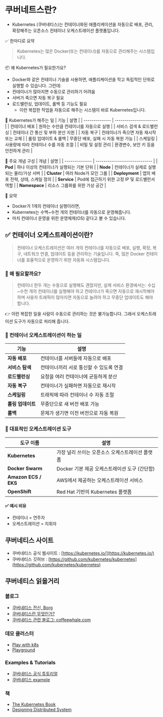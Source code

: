 # 쿠버네트스란?

* Kubernetes (쿠버네티스)는 컨테이너화된 애플리케이션을 자동으로 배포, 관리, 확장해주는 오픈소스 컨테이너 오케스트레이션 플랫폼입니다.

✅ 한마디로 요약
>Kubernetes는 많은 Docker(또는 컨테이너)를 자동으로 관리해주는 시스템입니다.

📦 왜 Kubernetes가 필요한가요?
* Docker와 같은 컨테이너 기술을 사용하면, 애플리케이션을 작고 독립적인 단위로 실행할 수 있습니다. 그런데:
* 컨테이너가 많아지면 수동으로 관리하기 어려움
* 서버가 죽으면 자동 복구 필요
* 로드밸런싱, 업데이트, 롤백 등 기능도 필요
  - 이런 복잡한 작업을 자동으로 해주는 시스템이 바로 Kubernetes입니다.

🔧 Kubernetes가 해주는 일
| 기능             | 설명                     |
| -------------- | ---------------------- |
| 컨테이너 배포        | 원하는 수만큼 컨테이너를 자동으로 실행  |
| 서비스 검색 & 로드밸런싱 | 컨테이너 간 통신 및 부하 분산 지원   |
| 자동 복구          | 컨테이너가 죽으면 자동 재시작 또는 교체 |
| 롤링 업데이트 & 롤백   | 무중단 배포, 실패 시 자동 복원 가능  |
| 스케일링           | 사용량에 따라 컨테이너 수를 자동 조절  |
| 비밀 및 설정 관리     | 환경변수, 보안 키 등을 안전하게 관리  |


📂 주요 개념 구성
| 개념             | 설명                            |
| -------------- | ----------------------------- |
| **Pod**        | 하나 이상의 컨테이너가 실행되는 기본 단위       |
| **Node**       | 컨테이너가 실제로 실행되는 물리/가상 서버       |
| **Cluster**    | 여러 Node가 모인 그룹                |
| **Deployment** | 앱의 배포 전략, 상태, 스케일 정의          |
| **Service**    | Pod에 접근하기 위한 고정 IP 및 로드밸런서 역할 |
| **Namespace**  | 리소스 그룹화를 위한 가상 공간             |


🎯 요약
* Docker가 1개의 컨테이너 실행이라면,
* Kubernetes는 수백~수천 개의 컨테이너를 자동으로 운영해줍니다.
* 마치 컨테이너 운영을 위한 운영체제(OS) 같다고 볼 수 있습니다.

## ✅ 컨테이너 오케스트레이션이란?
>컨테이너 오케스트레이션은
>여러 개의 컨테이너를 자동으로 배포, 실행, 확장, 복구, 네트워크 연결, 업데이트 등을 관리하는 기술입니다.
>즉, 많은 Docker 컨테이너를 효율적으로 운영하기 위한 자동화 시스템입니다.

### 🔧 왜 필요할까요?
>컨테이너 한두 개는 수동으로 실행해도 괜찮지만, 실제 서비스 환경에서는:
>수십~수천 개의 컨테이너를 실행해야 하고
>컨테이너가 죽으면 자동으로 재시작해야 하며
>사용자 트래픽이 많아지면 자동으로 늘려야 하고
>무중단 업데이트도 해야 합니다.

👉 이런 복잡한 일을 사람이 수동으로 관리하는 것은 불가능합니다.
그래서 오케스트레이션 도구가 자동으로 처리해 줍니다.

### 🧠 컨테이너 오케스트레이션이 하는 일
| 기능          | 설명                     |
| ----------- | ---------------------- |
| **자동 배포**   | 컨테이너를 서버들에 자동으로 배포     |
| **서비스 탐색**  | 컨테이너끼리 서로 통신할 수 있도록 연결 |
| **로드밸런싱**   | 요청을 여러 컨테이너에 균등하게 분산   |
| **자동 복구**   | 컨테이너가 실패하면 자동으로 재시작    |
| **스케일링**    | 트래픽에 따라 컨테이너 수 자동 조절   |
| **롤링 업데이트** | 무중단으로 새 버전 배포 가능       |
| **롤백**      | 문제가 생기면 이전 버전으로 자동 복원  |


### 🚀 대표적인 오케스트레이션 도구
| 도구 이름                | 설명                            |
| -------------------- | ----------------------------- |
| **Kubernetes**       | 가장 널리 쓰이는 오픈소스 오케스트레이션 플랫폼    |
| **Docker Swarm**     | Docker 기본 제공 오케스트레이션 도구 (간단함) |
| **Amazon ECS / EKS** | AWS에서 제공하는 오케스트레이션 서비스        |
| **OpenShift**        | Red Hat 기반의 Kubernetes 플랫폼    |


#### ✅ 예시 비유
* 컨테이너 = 연주자
* 오케스트레이션 = 지휘자

## 쿠버네티스 사이트

- 쿠버네티스 공식 웹사이트 : [https://kubernetes.io/](https://kubernetes.io/)
- 쿠버네티스  깃허브 : [https://github.com/kubernetes/kubernetes](https://github.com/kubernetes/kubernetes)


## 쿠버네티스 읽을거리

### 블로그

- [쿠버네티스 전신, Borg](https://kubernetes.io/blog/2015/04/borg-predecessor-to-kubernetes)
- [쿠버네티스란 무엇인가?](https://subicura.com/2019/05/19/kubernetes-basic-1.html)
- [쿠버네티스 관련 블로그: coffeewhale.com](https://coffeewhale.com)

### 데모 클러스터
- [Play with k8s](https://labs.play-with-k8s.com/)
- [Playground](https://www.katacoda.com/courses/kubernetes/playground)

### Examples & Tutorials
- [쿠버네티스 공식 튜토리얼](https://kubernetes.io/docs/tutorials/)
- [쿠버네티스 example](https://kubernetesbyexample.com/)

### 책
- [The Kubernetes Book](https://www.amazon.com/Kubernetes-Book-Version-January-2018-ebook/dp/B072TS9ZQZ/ref=sr_1_3?ie=UTF8&qid=1528625195&sr=8-3&keywords=kubernetes&dpID=41SyKBO3UcL&preST=_SX342_QL70_&dpSrc=srch)
- [Designing Distributed System](https://azure.microsoft.com/en-us/resources/designing-distributed-systems/en-us/)

